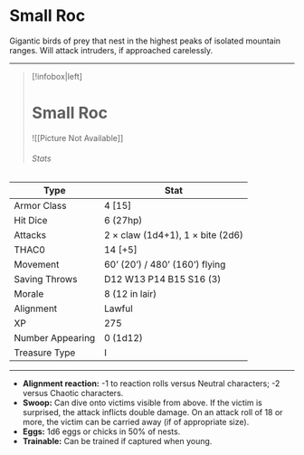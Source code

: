 # Small Roc

Gigantic birds of prey that nest in the highest peaks of isolated mountain ranges. Will attack intruders, if approached carelessly.


------
> [!infobox|left] 
>  # Small Roc 
>  ![[Picture Not Available]] 
>  ###### Stats 
| Type                    | Stat        |
| ---------------- | ------------------------------ | 
| Armor Class     | 4 [15]                           |
| Hit Dice         | 6 (27hp)                         |
| Attacks          | 2 × claw (1d4+1), 1 × bite (2d6) |
| THAC0            | 14 [+5]                          |
| Movement         | 60’ (20’) / 480’ (160’) flying   |
| Saving Throws    | D12 W13 P14 B15 S16 (3)          |
| Morale           | 8 (12 in lair)                   |
| Alignment        | Lawful                           |
| XP               | 275                              |
| Number Appearing | 0 (1d12)                         |
| Treasure Type    | I                                |

------

- **Alignment reaction:** -1 to reaction rolls versus Neutral characters; -2 versus Chaotic characters.
- **Swoop:** Can dive onto victims visible from above. If the victim is surprised, the attack inflicts double damage. On an attack roll of 18 or more, the victim can be carried away (if of appropriate size).
- **Eggs:** 1d6 eggs or chicks in 50% of nests.
- **Trainable:** Can be trained if captured when young.